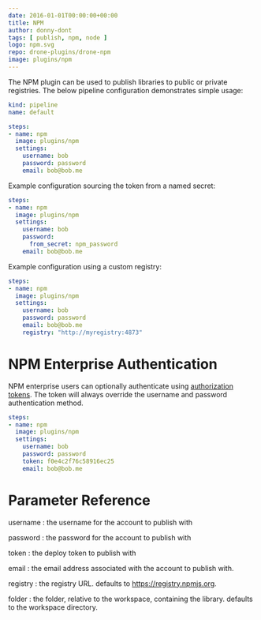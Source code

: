```yaml
---
date: 2016-01-01T00:00:00+00:00
title: NPM
author: donny-dont
tags: [ publish, npm, node ]
logo: npm.svg
repo: drone-plugins/drone-npm
image: plugins/npm
---
```


The NPM plugin can be used to publish libraries to public or private registries. The below pipeline configuration demonstrates simple usage:

```yaml
kind: pipeline
name: default

steps:
- name: npm
  image: plugins/npm
  settings:
    username: bob
    password: password
    email: bob@bob.me
```

Example configuration sourcing the token from a named secret:

```yaml
steps:
- name: npm
  image: plugins/npm
  settings:
    username: bob
    password:
      from_secret: npm_password
    email: bob@bob.me
```

Example configuration using a custom registry:

```yaml
steps:
- name: npm
  image: plugins/npm
  settings:
    username: bob
    password: password
    email: bob@bob.me
    registry: "http://myregistry:4873"
```

# NPM Enterprise Authentication

NPM enterprise users can optionally authenticate using
[authorization tokens](http://blog.npmjs.org/post/106559223730/npm-enterprise-with-github-2fa). The token will always override the username and password authentication method.

```yaml
steps:
- name: npm
  image: plugins/npm
  settings:
    username: bob
    password: password
    token: f0e4c2f76c58916ec25
    email: bob@bob.me
```

# Parameter Reference

username
: the username for the account to publish with

password
: the password for the account to publish with

token
: the deploy token to publish with

email
: the email address associated with the account to publish with.

registry
: the registry URL. defaults to https://registry.npmjs.org.

folder
: the folder, relative to the workspace, containing the library. defaults to the workspace directory.